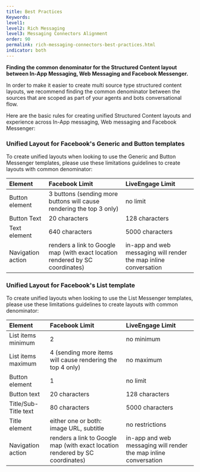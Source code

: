 ```yaml
---
title: Best Practices
Keywords:
level1:
level2: Rich Messaging
level3: Messaging Connectors Alignment
order: 90
permalink: rich-messaging-connectors-best-practices.html
indicator: both
---
```


**Finding the common denominator for the Structured Content layout between In-App Messaging, Web Messaging and Facebook Messenger.**

In order to make it easier to create multi source type structured content layouts, we recommend finding the common denominator between the sources that are scoped as part of your agents and bots conversational flow.

Here are the basic rules for creating unified Structured Content layouts and experience across In-App messaging, Web messaging and Facebook Messenger:

### Unified Layout for Facebook's Generic and Button templates
To create unified layouts when looking to use the Generic and Button Messenger templates, please use these limitations guidelines to create layouts with common denominator:

| Element | Facebook Limit | LiveEngage Limit |
| :--- | :--- | :--- |
| Button element | 3 buttons (sending more buttons will cause rendering the top 3 only) | no limit |
| Button Text | 20 characters | 128 characters |
| Text element | 640 characters | 5000 characters |
| Navigation action | renders a link to Google map (with exact location rendered by SC coordinates) | in-app and web messaging will render the map inline conversation |

### Unified Layout for Facebook's List template
To create unified layouts when looking to use the List Messenger templates, please use these limitations guidelines to create layouts with common denominator:

| Element | Facebook Limit | LiveEngage Limit |
| :--- | :--- | :--- |
| List items minimum | 2 | no minimum |
| List items maximum | 4 (sending more items will cause rendering the top 4 only) | no maximum |
| Button element | 1 | no limit |
| Button text | 20 characters | 128 characters |
| Title/Sub-Title text | 80 characters | 5000 characters |
| Title element | either one or both: image URL, subtitle | no restrictions |
| Navigation action | renders a link to Google map (with exact location rendered by SC coordinates) | in-app and web messaging will render the map inline conversation |
